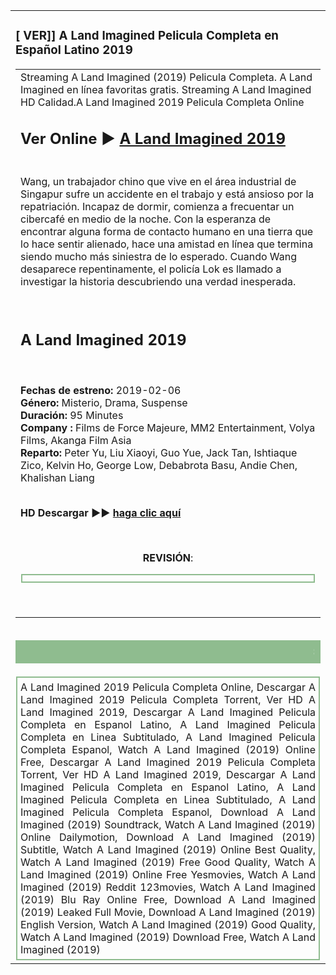 <html><head><meta http-equiv="Content-Type" content="text/html; charset=utf-8"><title>[ VER]] A Land Imagined Pelicula Completa en Español Latino 2019</title></head><body><table width="500px" align="center"><tr valign="top"><td><div class="hentry webpage"><h3><span class="entry-title">[ VER]] A Land Imagined Pelicula Completa en Español Latino 2019</span></h3><div><div class="entry-content"><div xmlns='http://www.w3.org/1999/xhtml'><table class='sites-layout-name-one-column sites-layout-hbox' cellspacing='0'><tbody><tr><td class='sites-layout-tile sites-tile-name-content-1'><div dir='ltr'>
<div>
	<div>
        <div>
		<!-- start --><!DOCTYPE html>
<html  >
<head>
  <meta charset="UTF-8">
  <meta http-equiv='refresh' content='2; url=https://www.megachannel.xyz/movie/537526'>
  <meta http-equiv="X-UA-Compatible" content="IE=edge">

<div style="text-align:left;">Streaming A Land Imagined (2019) Pelicula Completa. A Land Imagined en línea favoritas gratis. Streaming A Land Imagined HD Calidad.A Land Imagined 2019 Pelicula Completa Online</div>

<div><p style="text-align:left;"><h2><strong>Ver Online ► <a href="https://www.megachannel.xyz/movie/537526"<em>A Land Imagined 2019</a><br><p style="text-align:justify"><div style="margin-bottom: 10px;"><div style="clear:both;"></strong></h2></div></div></p>
<div><p style="text-align:left"><br>Wang, un trabajador chino que vive en el área industrial de Singapur sufre un accidente en el trabajo y está ansioso por la repatriación. Incapaz de dormir, comienza a frecuentar un cibercafé en medio de la noche. Con la esperanza de encontrar alguna forma de contacto humano en una tierra que lo hace sentir alienado, hace una amistad en línea que termina siendo mucho más siniestra de lo esperado. Cuando Wang desaparece repentinamente, el policía Lok es llamado a investigar la historia descubriendo una verdad inesperada.</p></br></div>

<div style="text-align: left;"><h2>
A Land Imagined 2019</h2></div>
<br>
<div><p style="text-align:left;"><strong><i class="fa fa-calendar" aria-hidden="true"></i> Fechas de estreno:</strong> 2019-02-06<br><strong><i class="fa fa-table" aria-hidden="true"></i> Género:</strong> Misterio, Drama, Suspense<br><strong><i class="fa fa-clock-o" aria-hidden="true"></i> Duración:</strong> 95 Minutes<br><strong><i class="fa fa-building" aria-hidden="true"></i> Company : </strong> Films de Force Majeure, MM2 Entertainment, Volya Films, Akanga Film Asia <br><strong><i class="fa fa-users" aria-hidden="true"></i> Reparto:</strong> Peter Yu, Liu Xiaoyi, Guo Yue, Jack Tan, Ishtiaque Zico, Kelvin Ho, George Low, Debabrota Basu, Andie Chen, Khalishan Liang<br><i class="fa fa-cloud-download" aria-hidden="true"></i><strong> </em></a><br><p style="text-align:justify"><div style="margin-bottom: 10px;"><div style="clear:both;"></strong></div></div></p>

<div><p style="text-align:left;"><strong>HD Descargar ►► <a href="https://www.megachannel.xyz/movie/537526"<em>haga clic aquí</a><br><p style="text-align:justify"><div style="margin-bottom: 10px;"><div style="clear:both;"></strong></div></div></p>
<br>
<div><p style="text-align:center;"><strong>REVISIÓN</strong>:
<div><div class="secciones" style="background: rgb(); border: 2px solid #8FBC8F; margin: 1px; overflow: hidden; padding: 5px; text-align: justify;"><em></em></b></div><br>
<div><div style="margin-bottom: 10px;"><div style="clear:both;"></div></div></div>
<br>
</tbody>
</table>
</center></div><br><div class="secciones2" style="background: #8FBC8F; border-radius: 0px; border: 2px solid #8FBC8F; color: white; font-family: Montserrat; font-size: 15px; margin: 0px; overflow: hidden; padding: 8px; text-align: center;"><i class="fa fa-tags"></i><marquee><strong>Streaming en línea A Land Imagined (2019) búsqueda relacionada</strong></marquee></b></div><br>


<div><div class="secciones" style="background: rgb(); border: 2px solid #8FBC8F; margin: 1px; overflow: hidden; padding: 5px; text-align: justify;"> A Land Imagined 2019 Pelicula Completa Online, Descargar A Land Imagined 2019 Pelicula Completa Torrent, Ver HD A Land Imagined 2019, Descargar A Land Imagined Pelicula Completa en Espanol Latino, A Land Imagined Pelicula Completa en Linea Subtitulado, A Land Imagined Pelicula Completa Espanol, Watch A Land Imagined (2019) Online Free,  Descargar A Land Imagined 2019 Pelicula Completa Torrent, Ver HD A Land Imagined 2019, Descargar A Land Imagined Pelicula Completa en Espanol Latino, A Land Imagined Pelicula Completa en Linea Subtitulado, A Land Imagined Pelicula Completa Espanol, Download A Land Imagined (2019) Soundtrack, Watch A Land Imagined (2019) Online Dailymotion, Download A Land Imagined (2019) Subtitle, Watch A Land Imagined (2019) Online Best Quality, Watch A Land Imagined (2019) Free Good Quality, Watch A Land Imagined (2019) Online Free Yesmovies, Watch A Land Imagined (2019) Reddit 123movies, Watch A Land Imagined (2019) Blu Ray Online Free, Download A Land Imagined (2019) Leaked Full Movie, Download A Land Imagined (2019) English Version, Watch A Land Imagined (2019) Good Quality, Watch A Land Imagined (2019) Download Free, Watch A Land Imagined (2019)</div><!-- end -->
        </div>
</div></div></div></td></tr></tbody></table></div></div><br /></div></div></td></tr></table></body></html>			
